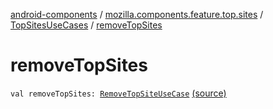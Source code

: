 [android-components](../../index.md) / [mozilla.components.feature.top.sites](../index.md) / [TopSitesUseCases](index.md) / [removeTopSites](./remove-top-sites.md)

# removeTopSites

`val removeTopSites: `[`RemoveTopSiteUseCase`](-remove-top-site-use-case/index.md) [(source)](https://github.com/mozilla-mobile/android-components/blob/master/components/feature/top-sites/src/main/java/mozilla/components/feature/top/sites/TopSitesUseCases.kt#L44)